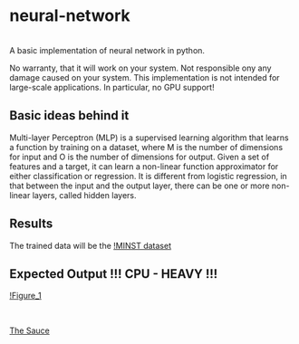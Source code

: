 # neural-network
<br>
A basic implementation of neural network in python.

No warranty, that it will work on your system.
Not responsible ony any damage caused on your system.
This implementation is not intended for large-scale applications. In particular, no GPU support!

## Basic ideas behind it
Multi-layer Perceptron (MLP) is a supervised learning algorithm that learns a function
by training on a dataset, where M is the number of dimensions for input and O is the number of dimensions for output.
Given a set of features and a target, it can learn a non-linear function approximator for either classification or regression.
It is different from logistic regression, in that between the input and the output layer, there can be one or more non-linear layers, called hidden layers.

## Results
The trained data will be the [!MINST dataset](/assets/mnist-img/MnistExamples.png)

## Expected Output !!! CPU - HEAVY !!!

[!Figure_1](/assets/Figure_1.png)

<br>

[The Sauce](https://scikit-learn.org/stable/modules/neural_networks_supervised.html)
